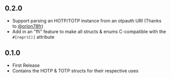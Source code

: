 ## 0.2.0
- Support parsing an HOTP/TOTP instance from an otpauth URI (Thanks to [@orion78fr](https://github.com/orion78fr))
- Add in an "ffi" feature to make all structs & enums C-compatible with the `#[repr(C)]` attribute

## 0.1.0

- First Release
- Contains the HOTP & TOTP structs for their respective uses